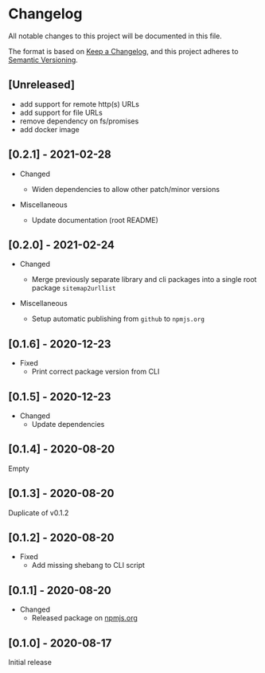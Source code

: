 # Changelog

All notable changes to this project will be documented in this file.

The format is based on [Keep a Changelog](https://keepachangelog.com/en/1.0.0/),
and this project adheres to [Semantic Versioning](https://semver.org/spec/v2.0.0.html).

## \[Unreleased\]

- add support for remote http(s) URLs
- add support for file URLs
- remove dependency on fs/promises
- add docker image

## \[0.2.1\] - 2021-02-28

- Changed
  - Widen dependencies to allow other patch/minor versions

- Miscellaneous
  - Update documentation (root README)

## \[0.2.0\] - 2021-02-24

- Changed
  - Merge previously separate library and cli packages into a single root package `sitemap2urllist`

- Miscellaneous
  - Setup automatic publishing from `github` to `npmjs.org`

## \[0.1.6\] - 2020-12-23

- Fixed
  - Print correct package version from CLI

## \[0.1.5\] - 2020-12-23

- Changed
  - Update dependencies

## \[0.1.4\] - 2020-08-20

Empty

## \[0.1.3\] - 2020-08-20

Duplicate of v0.1.2

## \[0.1.2\] - 2020-08-20

- Fixed
  - Add missing shebang to CLI script

## \[0.1.1\] - 2020-08-20

- Changed
  - Released package on [npmjs.org](https://npmjs.org)

## \[0.1.0\] - 2020-08-17

Initial release
